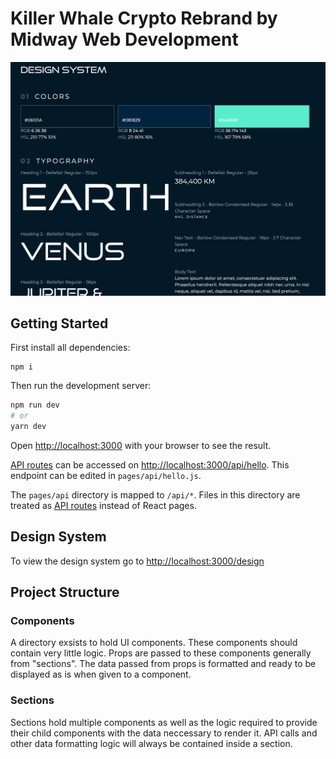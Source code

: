 # Killer Whale Crypto Rebrand by Midway Web Development

![design system](public/readme/design.png)

## Getting Started

First install all dependencies:

```
npm i
```

Then run the development server:

```bash
npm run dev
# or
yarn dev
```

Open [http://localhost:3000](http://localhost:3000) with your browser to see the result.

[API routes](https://nextjs.org/docs/api-routes/introduction) can be accessed on [http://localhost:3000/api/hello](http://localhost:3000/api/hello). This endpoint can be edited in `pages/api/hello.js`.

The `pages/api` directory is mapped to `/api/*`. Files in this directory are treated as [API routes](https://nextjs.org/docs/api-routes/introduction) instead of React pages.

## Design System

To view the design system go to [http://localhost:3000/design](http://localhost:3000/design)

## Project Structure

### Components

A directory exsists to hold UI components. These components should contain very little logic. Props are passed to these components generally from "sections". The data passed from props is formatted and ready to be displayed as is when given to a component.

### Sections

Sections hold multiple components as well as the logic required to provide their child components with the data neccessary to render it. API calls and other data formatting logic will always be contained inside a section.
